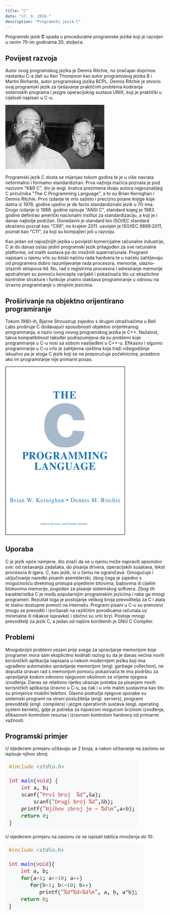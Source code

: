 ```yaml
---
title: "C"
date: "17. 9. 2018."
description: "Programski jezik C"
---
```


Programski jezik **C** spada u proceduralne programske jezike koji je razvijen u ranim 70-im godinama 20. stoljeća.



## Povijest razvoja

Autor ovog programskog jezika je Dennis Ritchie, no značajan doprinos nastanku C-a dali su Ken Thompson kao autor programskog jezika B i Martin Richards, autor programskog jezika BCPL. Dennis Ritchie je stvorio ovaj programski jezik za rješavanje praktičnih problema kodiranja sistemskih programa i jezgre operacijskog sustava UNIX, koji je praktički u cijelosti napisan u C-u.


![Dennis Ritchie i Ken Thompson](../images/blog/Ken_Thompson_and_Dennis_Ritchie--1973.jpg)

Programski jezik C dosta se mijenjao tokom godina te je u više navrata neformalno i formalno standardiziran. Prva važnija inačica poznata je pod nazivom "K&R C", što je engl. kratica prezimena dvaju autora najpoznatijeg C priručnika "The C Programming Language", a to su Brian Kernighan i Dennis Ritchie. Prvo izdanje te vrlo sažeto i precizno pisane knjige koje datira iz 1978. godine ujedno je de facto standardiziralo jezik u 70-ima. Drugo izdanje iz 1988. godine opisuje "ANSI C", standard kojeg je 1983. godine definirao američki nacionalni institut za standardizaciju, a koji je i danas najbolje podržan. Donedavni je standard bio ISO/IEC standard skraćeno poznat kao "C99", no krajem 2011. usvojen je ISO/IEC 9899:2011, poznat kao "C11", za koji su kompajleri još u razvoju.

Kao jedan od najvažnijih jezika u povijesti komercijalne računalne industrije, C je do danas ostao jedini programski jezik prilagođen za sve računalne platforme, od malih sustava pa do mrežnih superračunala. Programi napisani u njemu vrlo su bliski načinu rada hardvera te u načelu zahtijevaju od programera dobro razumijevanje rada procesora, memorije, ulazno-izlaznih sklopova itd. No, rad s registrima procesora i adresiranje memorije apstrahirani su pomoću koncepta varijabli i pokazivača što uz eksplicitne kontrolne strukture i funkcije znatno olakšava programiranje u odnosu na izravno programiranje u strojnim jezicima.



## Proširivanje na objektno orijentirano programiranje

Tokom 1980-ih, Bjarne Stroustrup zajedno s drugim istraživačima u Bell Labs proširuje C dodavajući sposobnosti objektno orijentiranog programiranja, a naziv ovog novog programskog jezika je C++. Nažalost, takva kompatibilnost također podrazumijeva da su problemi koje programiranje u C-u nosi sa sobom naslijeđeni u C++-u. Efikasno i sigurno programiranje u C-u vrlo je zahtjevna vještina koja traži višegodišnje iskustvo pa je stoga C jezik koji se ne preporučuje početnicima, posebice ako im programiranje nije primarni posao.


![Prvo izdanje knjige Programski jezik C, autora Kernigan, Ritchie](../images/blog/The_C_Programming_Language,_First_Edition_Cover.png)



## Uporaba

C je jezik opće namjene, što znači da se u njemu može napraviti apsolutno sve: od rješavanja zadataka, do pisanja drivera, operacijskih susatava, tekst procesora ili igara. C, kao jezik, ni u čemu ne ograničava. Omogućuje i uključivanje naredbi pisanih asemblerski, zbog čega je zajedno s mogućnošću direktnog pristupa pojedinim bitovima, bajtovima ili cijelim blokovima memorije, pogodan za pisanje sistemskog softvera. Zbog tih karakteristika C je među popularnijim programskim jezicima i rabe ga mnogi programeri. Rezultat toga je postojanje velikog broja prevoditelja za C i alata te stalno dostupne pomoći na internetu. Programi pisani u C-u su prenosivi (mogu se prevoditi i izvršavati na različitim porodicama računala uz minimalne ili nikakve ispravke) i obično su vrlo brzi. Postoje mnogi prevoditelji za jezik C, a jedan od najšire korištenih je GNU C Compiler.



## Problemi

Mnogobrojni problemi vezani prije svega za upravljanje memorijom koje programer mora sam eksplicitno kodirati razlog su da je danas većina novih korisničkih aplikacija napisana u nekom modernijem jeziku koji ima ugrađeno automatsko upravljanje memorijom (engl. garbage collection), ne dopušta izravan rad s memorijom pomoću pokazivača te ima podršku za upravljanje kodom odnosno njegovom okolinom za vrijeme njegova izvođenja. Danas se relativno rijetko ukazuje potreba za pisanjem novih korisničkih aplikacija izravno u C-u, pa čak i u vrlo malim sustavima kao što su primjerice mobilni telefoni. Glavno područje njegove uporabe su sistemski programi na strani poslužitelja (engl. servers), programi prevoditelji (engl. compilers) i jezgre operativnih sustava (engl. operating system kernels), gdje je potreba za najvećom mogućom brzinom izvođenja, efikasnom kontrolom resursa i izravnom kontrolom hardvera od primarne važnosti.



## Programski primjer

U sljedećem primjeru učitavaju se 2 broja, a nakon učitavanje na zaslonu se ispisuje njihov zbroj:

!["Zbroj"](../images/blog/programskikod12.png)



U sljedećem primjeru na zaslonu će se ispisati tablica množenja do 10:

!["Mnozenje"](../images/blog/programskikod11.png)